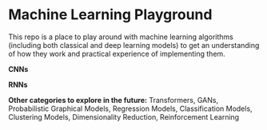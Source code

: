 # Machine Learning Playground

This repo is a place to play around with machine learning algorithms (including both classical and deep learning models) to get an understanding of how they work and practical experience of implementing them.

**CNNs**

**RNNs**

**Other categories to explore in the future:** Transformers, GANs, Probabilistic Graphical Models, Regression Models, Classification Models, Clustering Models, Dimensionality Reduction, Reinforcement Learning
